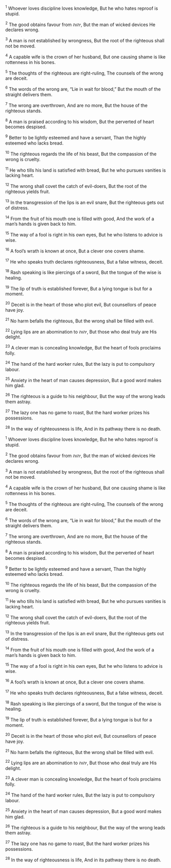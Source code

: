 <sup>1</sup> Whoever loves discipline loves knowledge, But he who hates reproof is stupid.

<sup>2</sup> The good obtains favour from יהוה, But the man of wicked devices He declares wrong.

<sup>3</sup> A man is not established by wrongness, But the root of the righteous shall not be moved.

<sup>4</sup> A capable wife is the crown of her husband, But one causing shame is like rottenness in his bones.

<sup>5</sup> The thoughts of the righteous are right-ruling, The counsels of the wrong are deceit.

<sup>6</sup> The words of the wrong are, “Lie in wait for blood,” But the mouth of the straight delivers them.

<sup>7</sup> The wrong are overthrown, And are no more, But the house of the righteous stands.

<sup>8</sup> A man is praised according to his wisdom, But the perverted of heart becomes despised.

<sup>9</sup> Better to be lightly esteemed and have a servant, Than the highly esteemed who lacks bread.

<sup>10</sup> The righteous regards the life of his beast, But the compassion of the wrong is cruelty.

<sup>11</sup> He who tills his land is satisfied with bread, But he who pursues vanities is lacking heart.

<sup>12</sup> The wrong shall covet the catch of evil-doers, But the root of the righteous yields fruit.

<sup>13</sup> In the transgression of the lips is an evil snare, But the righteous gets out of distress.

<sup>14</sup> From the fruit of his mouth one is filled with good, And the work of a man’s hands is given back to him.

<sup>15</sup> The way of a fool is right in his own eyes, But he who listens to advice is wise.

<sup>16</sup> A fool’s wrath is known at once, But a clever one covers shame.

<sup>17</sup> He who speaks truth declares righteousness, But a false witness, deceit.

<sup>18</sup> Rash speaking is like piercings of a sword, But the tongue of the wise is healing.

<sup>19</sup> The lip of truth is established forever, But a lying tongue is but for a moment.

<sup>20</sup> Deceit is in the heart of those who plot evil, But counsellors of peace have joy.

<sup>21</sup> No harm befalls the righteous, But the wrong shall be filled with evil.

<sup>22</sup> Lying lips are an abomination to יהוה, But those who deal truly are His delight.

<sup>23</sup> A clever man is concealing knowledge, But the heart of fools proclaims folly.

<sup>24</sup> The hand of the hard worker rules, But the lazy is put to compulsory labour.

<sup>25</sup> Anxiety in the heart of man causes depression, But a good word makes him glad.

<sup>26</sup> The righteous is a guide to his neighbour, But the way of the wrong leads them astray.

<sup>27</sup> The lazy one has no game to roast, But the hard worker prizes his possessions.

<sup>28</sup> In the way of righteousness is life, And in its pathway there is no death.

<sup>1</sup> Whoever loves discipline loves knowledge, But he who hates reproof is stupid.

<sup>2</sup> The good obtains favour from יהוה, But the man of wicked devices He declares wrong.

<sup>3</sup> A man is not established by wrongness, But the root of the righteous shall not be moved.

<sup>4</sup> A capable wife is the crown of her husband, But one causing shame is like rottenness in his bones.

<sup>5</sup> The thoughts of the righteous are right-ruling, The counsels of the wrong are deceit.

<sup>6</sup> The words of the wrong are, “Lie in wait for blood,” But the mouth of the straight delivers them.

<sup>7</sup> The wrong are overthrown, And are no more, But the house of the righteous stands.

<sup>8</sup> A man is praised according to his wisdom, But the perverted of heart becomes despised.

<sup>9</sup> Better to be lightly esteemed and have a servant, Than the highly esteemed who lacks bread.

<sup>10</sup> The righteous regards the life of his beast, But the compassion of the wrong is cruelty.

<sup>11</sup> He who tills his land is satisfied with bread, But he who pursues vanities is lacking heart.

<sup>12</sup> The wrong shall covet the catch of evil-doers, But the root of the righteous yields fruit.

<sup>13</sup> In the transgression of the lips is an evil snare, But the righteous gets out of distress.

<sup>14</sup> From the fruit of his mouth one is filled with good, And the work of a man’s hands is given back to him.

<sup>15</sup> The way of a fool is right in his own eyes, But he who listens to advice is wise.

<sup>16</sup> A fool’s wrath is known at once, But a clever one covers shame.

<sup>17</sup> He who speaks truth declares righteousness, But a false witness, deceit.

<sup>18</sup> Rash speaking is like piercings of a sword, But the tongue of the wise is healing.

<sup>19</sup> The lip of truth is established forever, But a lying tongue is but for a moment.

<sup>20</sup> Deceit is in the heart of those who plot evil, But counsellors of peace have joy.

<sup>21</sup> No harm befalls the righteous, But the wrong shall be filled with evil.

<sup>22</sup> Lying lips are an abomination to יהוה, But those who deal truly are His delight.

<sup>23</sup> A clever man is concealing knowledge, But the heart of fools proclaims folly.

<sup>24</sup> The hand of the hard worker rules, But the lazy is put to compulsory labour.

<sup>25</sup> Anxiety in the heart of man causes depression, But a good word makes him glad.

<sup>26</sup> The righteous is a guide to his neighbour, But the way of the wrong leads them astray.

<sup>27</sup> The lazy one has no game to roast, But the hard worker prizes his possessions.

<sup>28</sup> In the way of righteousness is life, And in its pathway there is no death.

